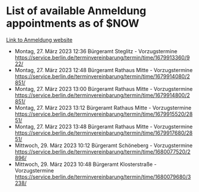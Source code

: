 # List of available Anmeldung appointments as of $NOW
[Link to Anmeldung website](https://service.berlin.de/terminvereinbarung/termin/tag.php?termin=1&anliegen[]=120686&dienstleisterlist=122210,122217,327316,122219,327312,122227,327314,122231,327346,122243,327348,122254,122252,329742,122260,329745,122262,329748,122271,327278,122273,327274,122277,327276,330436,122280,327294,122282,327290,122284,327292,122291,327270,122285,327266,122286,327264,122296,327268,150230,329760,122297,327286,122294,327284,122312,329763,122314,329775,122304,327330,122311,327334,122309,327332,317869,122281,327352,122279,329772,122283,122276,327324,122274,327326,122267,329766,122246,327318,122251,327320,122257,327322,122208,327298,122226,327300&herkunft=http%3A%2F%2Fservice.berlin.de%2Fdienstleistung%2F120686%2F)
- Montag, 27. März 2023 12:36 Bürgeramt Steglitz - Vorzugstermine https://service.berlin.de/terminvereinbarung/termin/time/1679913360/922/
- Montag, 27. März 2023 12:48 Bürgeramt Rathaus Mitte - Vorzugstermine https://service.berlin.de/terminvereinbarung/termin/time/1679914080/2851/
- Montag, 27. März 2023 13:00 Bürgeramt Rathaus Mitte - Vorzugstermine https://service.berlin.de/terminvereinbarung/termin/time/1679914800/2851/
- Montag, 27. März 2023 13:12 Bürgeramt Rathaus Mitte - Vorzugstermine https://service.berlin.de/terminvereinbarung/termin/time/1679915520/2851/
- Montag, 27. März 2023 13:48 Bürgeramt Rathaus Mitte - Vorzugstermine https://service.berlin.de/terminvereinbarung/termin/time/1679917680/2851/
- Mittwoch, 29. März 2023 10:12 Bürgeramt Schöneberg - Vorzugstermine https://service.berlin.de/terminvereinbarung/termin/time/1680077520/2896/
- Mittwoch, 29. März 2023 10:48 Bürgeramt Klosterstraße - Vorzugstermine https://service.berlin.de/terminvereinbarung/termin/time/1680079680/3238/
